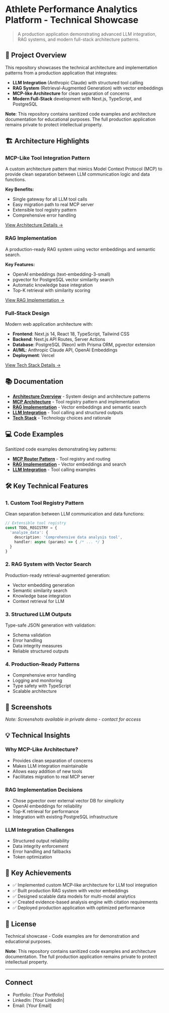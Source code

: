 # Athlete Performance Analytics Platform - Technical Showcase

> A production application demonstrating advanced LLM integration, RAG systems, and modern full-stack architecture patterns.

## 🎯 Project Overview

This repository showcases the technical architecture and implementation patterns from a production application that integrates:

- **LLM Integration** (Anthropic Claude) with structured tool calling
- **RAG System** (Retrieval-Augmented Generation) with vector embeddings
- **MCP-like Architecture** for clean separation of concerns
- **Modern Full-Stack** development with Next.js, TypeScript, and PostgreSQL

**Note**: This repository contains sanitized code examples and architecture documentation for educational purposes. The full production application remains private to protect intellectual property.

## 🏗️ Architecture Highlights

### MCP-Like Tool Integration Pattern
A custom architecture pattern that mimics Model Context Protocol (MCP) to provide clean separation between LLM communication logic and data functions.

**Key Benefits:**
- Single gateway for all LLM tool calls
- Easy migration path to real MCP server
- Extensible tool registry pattern
- Comprehensive error handling

[View Architecture Details →](./docs/MCP_ARCHITECTURE.md)

### RAG Implementation
A production-ready RAG system using vector embeddings and semantic search.

**Key Features:**
- OpenAI embeddings (text-embedding-3-small)
- pgvector for PostgreSQL vector similarity search
- Automatic knowledge base integration
- Top-K retrieval with similarity scoring

[View RAG Implementation →](./docs/RAG_IMPLEMENTATION.md)

### Full-Stack Design
Modern web application architecture with:

- **Frontend**: Next.js 14, React 18, TypeScript, Tailwind CSS
- **Backend**: Next.js API Routes, Server Actions
- **Database**: PostgreSQL (Neon) with Prisma ORM, pgvector extension
- **AI/ML**: Anthropic Claude API, OpenAI Embeddings
- **Deployment**: Vercel

[View Tech Stack Details →](./docs/TECH_STACK.md)

## 📚 Documentation

- **[Architecture Overview](./docs/ARCHITECTURE.md)** - System design and architecture patterns
- **[MCP Architecture](./docs/MCP_ARCHITECTURE.md)** - Tool registry pattern and implementation
- **[RAG Implementation](./docs/RAG_IMPLEMENTATION.md)** - Vector embeddings and semantic search
- **[LLM Integration](./docs/LLM_INTEGRATION.md)** - Tool calling and structured outputs
- **[Tech Stack](./docs/TECH_STACK.md)** - Technology choices and rationale

## 💻 Code Examples

Sanitized code examples demonstrating key patterns:

- **[MCP Router Pattern](./showcase/mcp-router/)** - Tool registry and routing
- **[RAG Implementation](./showcase/rag/)** - Vector embeddings and search
- **[LLM Integration](./showcase/llm-integration/)** - Tool calling examples

## 🛠️ Key Technical Features

### 1. Custom Tool Registry Pattern
Clean separation between LLM communication and data functions:

```typescript
// Extensible tool registry
const TOOL_REGISTRY = {
  'analyze_data': {
    description: 'Comprehensive data analysis tool',
    handler: async (params) => { /* ... */ }
  }
}
```

### 2. RAG System with Vector Search
Production-ready retrieval-augmented generation:

- Vector embedding generation
- Semantic similarity search
- Knowledge base integration
- Context retrieval for LLM

### 3. Structured LLM Outputs
Type-safe JSON generation with validation:

- Schema validation
- Error handling
- Data integrity measures
- Reliable structured outputs

### 4. Production-Ready Patterns
- Comprehensive error handling
- Logging and monitoring
- Type safety with TypeScript
- Scalable architecture

## 📸 Screenshots

*Note: Screenshots available in private demo - contact for access*

## 💡 Technical Insights

### Why MCP-Like Architecture?
- Provides clean separation of concerns
- Makes LLM integration maintainable
- Allows easy addition of new tools
- Facilitates migration to real MCP server

### RAG Implementation Decisions
- Chose pgvector over external vector DB for simplicity
- OpenAI embeddings for reliability
- Top-K retrieval for performance
- Integration with existing PostgreSQL infrastructure

### LLM Integration Challenges
- Structured output reliability
- Data integrity enforcement
- Error handling and fallbacks
- Token optimization

## 🚀 Key Achievements

- ✅ Implemented custom MCP-like architecture for LLM tool integration
- ✅ Built production RAG system with vector embeddings
- ✅ Designed scalable data models for multi-modal analytics
- ✅ Created evidence-based analysis engine with citation requirements
- ✅ Deployed production application with optimized performance

## 📄 License

Technical showcase - Code examples are for demonstration and educational purposes.

**Note**: This repository contains sanitized code examples and architecture documentation. The full production application remains private to protect intellectual property.

---

## Connect

- Portfolio: [Your Portfolio]
- LinkedIn: [Your LinkedIn]
- Email: [Your Email]
